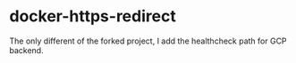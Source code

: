 # docker-https-redirect
The only different of the forked project, I add the healthcheck path for GCP backend.
